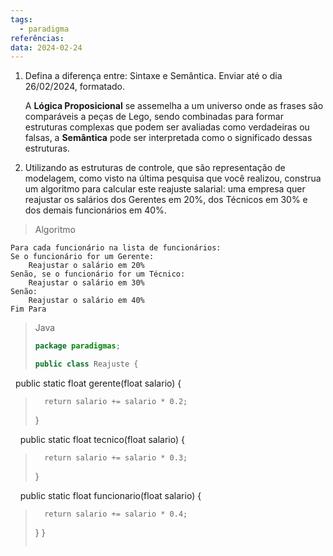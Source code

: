 ```yaml
---
tags:
  - paradigma
referências: 
data: 2024-02-24
---
```

1) Defina a diferença entre: Sintaxe e Semântica. Enviar até o dia 26/02/2024, formatado.

	A **Lógica Proposicional** se assemelha a um universo onde as frases são comparáveis a peças de Lego, sendo combinadas para formar estruturas complexas que podem ser avaliadas como verdadeiras ou falsas, a **Semântica** pode ser interpretada como o significado dessas estruturas.

2) Utilizando as estruturas de controle, que são representação de modelagem, como visto
na última pesquisa que você realizou, construa um algoritmo para calcular este reajuste
salarial: uma empresa quer reajustar os salários dos Gerentes em 20%, dos Técnicos em
30% e dos demais funcionários em 40%.

>Algoritmo
>
	Para cada funcionário na lista de funcionários:
    Se o funcionário for um Gerente:
        Reajustar o salário em 20%
    Senão, se o funcionário for um Técnico:
        Reajustar o salário em 30%
    Senão:
        Reajustar o salário em 40%
	Fim Para


>Java
>
>``` Java
>package paradigmas;
>
>public class Reajuste {
>
    public static float gerente(float salario) {
>	    return salario += salario * 0.2;
> 	}
>
    public static float tecnico(float salario) {
>	    return salario += salario * 0.3;
> 	}
>
    public static float funcionario(float salario) {
>	    return salario += salario * 0.4;
> 	}
>}
>```
